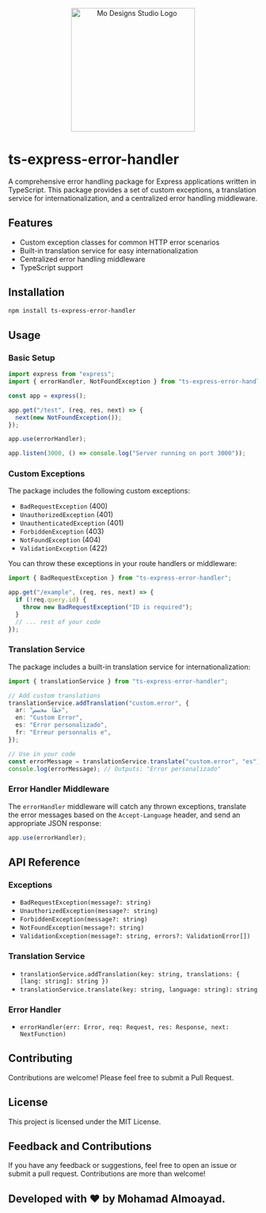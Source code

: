 <p align="center"><a href="https://www.modesigns.studio" target="_blank"><img src="https://www.modesigns.studio/_next/image?url=%2Fimages%2Flogo%2Fmo-designs-logo.gif&w=256&q=75" width="250" alt="Mo Designs Studio Logo"></a></p>

# ts-express-error-handler

A comprehensive error handling package for Express applications written in TypeScript. This package provides a set of custom exceptions, a translation service for internationalization, and a centralized error handling middleware.

## Features

- Custom exception classes for common HTTP error scenarios
- Built-in translation service for easy internationalization
- Centralized error handling middleware
- TypeScript support

## Installation

```bash
npm install ts-express-error-handler
```

## Usage

### Basic Setup

```typescript
import express from "express";
import { errorHandler, NotFoundException } from "ts-express-error-handler";

const app = express();

app.get("/test", (req, res, next) => {
  next(new NotFoundException());
});

app.use(errorHandler);

app.listen(3000, () => console.log("Server running on port 3000"));
```

### Custom Exceptions

The package includes the following custom exceptions:

- `BadRequestException` (400)
- `UnauthorizedException` (401)
- `UnauthenticatedException` (401)
- `ForbiddenException` (403)
- `NotFoundException` (404)
- `ValidationException` (422)

You can throw these exceptions in your route handlers or middleware:

```typescript
import { BadRequestException } from "ts-express-error-handler";

app.get("/example", (req, res, next) => {
  if (!req.query.id) {
    throw new BadRequestException("ID is required");
  }
  // ... rest of your code
});
```

### Translation Service

The package includes a built-in translation service for internationalization:

```typescript
import { translationService } from "ts-express-error-handler";

// Add custom translations
translationService.addTranslation("custom.error", {
  ar: "خطأ مخصص",
  en: "Custom Error",
  es: "Error personalizado",
  fr: "Erreur personnalis e",
});

// Use in your code
const errorMessage = translationService.translate("custom.error", "es");
console.log(errorMessage); // Outputs: "Error personalizado"
```

### Error Handler Middleware

The `errorHandler` middleware will catch any thrown exceptions, translate the error messages based on the `Accept-Language` header, and send an appropriate JSON response:

```typescript
app.use(errorHandler);
```

## API Reference

### Exceptions

- `BadRequestException(message?: string)`
- `UnauthorizedException(message?: string)`
- `ForbiddenException(message?: string)`
- `NotFoundException(message?: string)`
- `ValidationException(message?: string, errors?: ValidationError[])`

### Translation Service

- `translationService.addTranslation(key: string, translations: { [lang: string]: string })`
- `translationService.translate(key: string, language: string): string`

### Error Handler

- `errorHandler(err: Error, req: Request, res: Response, next: NextFunction)`

## Contributing

Contributions are welcome! Please feel free to submit a Pull Request.

## License

This project is licensed under the MIT License.

## Feedback and Contributions

If you have any feedback or suggestions, feel free to open an issue or submit a pull request. Contributions are more than welcome!

## Developed with ❤️ by Mohamad Almoayad.